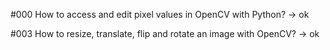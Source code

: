 #000 How to access and edit pixel values in OpenCV with Python? -> ok

#003 How to resize, translate, flip and rotate an image with OpenCV? -> ok